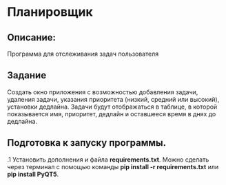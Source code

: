 # Планировщик
## Описание:
Программа для отслеживания задач пользователя
## Задание
Создать окно приложения с возможностью добавления задачи, удаления задачи, указания приоритета (низкий, средний или высокий), установки дедлайна. Задачи будут отображаться в таблице, в которой показывается имя, приоритет, дедлайн и оставшееся время в днях до дедлайна.
## Подготовка к запуску программы.
.1 Установить дополнения и файла **requirements.txt**. Можно сделать через терминал с помощью
команды **pip install -r requirements.txt** или **pip install PyQT5**. 
